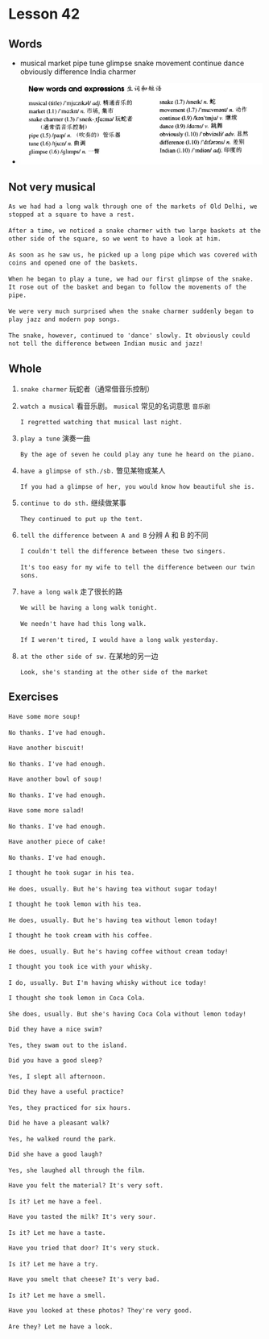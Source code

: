 # Lesson 42

## Words

- musical market pipe tune glimpse snake movement continue dance obviously difference India charmer

- ![Words](../../../Images/Part2/05/words-42.png)

## Not very musical

```
As we had had a long walk through one of the markets of Old Delhi, we stopped at a square to have a rest.

After a time, we noticed a snake charmer with two large baskets at the other side of the square, so we went to have a look at him.

As soon as he saw us, he picked up a long pipe which was covered with coins and opened one of the baskets.

When he began to play a tune, we had our first glimpse of the snake. It rose out of the basket and began to follow the movements of the pipe.

We were very much surprised when the snake charmer suddenly began to play jazz and modern pop songs.

The snake, however, continued to 'dance' slowly. It obviously could not tell the difference between Indian music and jazz!
```

## Whole

1. `snake charmer` 玩蛇者（通常借音乐控制）

2. `watch a musical` 看音乐剧。 `musical` 常见的名词意思 `音乐剧`

   ```
   I regretted watching that musical last night.
   ```

3. `play a tune` 演奏一曲

   ```
   By the age of seven he could play any tune he heard on the piano.
   ```

4. `have a glimpse of sth./sb.` 瞥见某物或某人

   ```
   If you had a glimpse of her, you would know how beautiful she is.
   ```

5. `continue to do sth.` 继续做某事

   ```
   They continued to put up the tent.
   ```

6. `tell the difference between A and B` 分辨 A 和 B 的不同

   ```
   I couldn't tell the difference between these two singers.

   It's too easy for my wife to tell the difference between our twin sons.
   ```

7. `have a long walk` 走了很长的路

   ```
   We will be having a long walk tonight.

   We needn't have had this long walk.

   If I weren't tired, I would have a long walk yesterday.
   ```

8. `at the other side of sw.` 在某地的另一边

   ```
   Look, she's standing at the other side of the market
   ```

## Exercises

```
Have some more soup!

No thanks. I've had enough.
```

```
Have another biscuit!

No thanks. I've had enough.
```

```
Have another bowl of soup!

No thanks. I've had enough.
```

```
Have some more salad!

No thanks. I've had enough.
```

```
Have another piece of cake!

No thanks. I've had enough.
```

```
I thought he took sugar in his tea.

He does, usually. But he's having tea without sugar today!
```

```
I thought he took lemon with his tea.

He does, usually. But he's having tea without lemon today!
```

```
I thought he took cream with his coffee.

He does, usually. But he's having coffee without cream today!
```

```
I thought you took ice with your whisky.

I do, usually. But I'm having whisky without ice today!
```

```
I thought she took lemon in Coca Cola.

She does, usually. But she's having Coca Cola without lemon today!
```

```
Did they have a nice swim?

Yes, they swam out to the island.
```

```
Did you have a good sleep?

Yes, I slept all afternoon.
```

```
Did they have a useful practice?

Yes, they practiced for six hours.
```

```
Did he have a pleasant walk?

Yes, he walked round the park.
```

```
Did she have a good laugh?

Yes, she laughed all through the film.
```

```
Have you felt the material? It's very soft.

Is it? Let me have a feel.
```

```
Have you tasted the milk? It's very sour.

Is it? Let me have a taste.
```

```
Have you tried that door? It's very stuck.

Is it? Let me have a try.
```

```
Have you smelt that cheese? It's very bad.

Is it? Let me have a smell.
```

```
Have you looked at these photos? They're very good.

Are they? Let me have a look.
```

